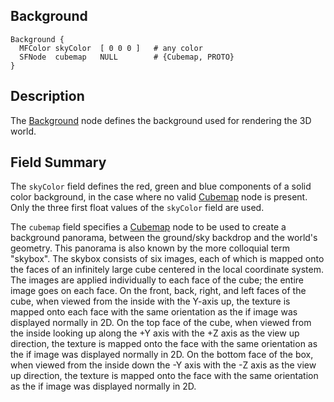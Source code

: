 ## Background

```
Background {
  MFColor skyColor  [ 0 0 0 ]   # any color
  SFNode  cubemap   NULL        # {Cubemap, PROTO}
}
```

## Description

The [Background](#background) node defines the background used for rendering the 3D world.

## Field Summary

The `skyColor` field defines the red, green and blue components of a solid color background, in the case where no valid [Cubemap](cubemap.md) node is present.
Only the three first float values of the `skyColor` field are used.

The `cubemap` field specifies a [Cubemap](cubemap.md) node to be used to create a background panorama, between the ground/sky backdrop and the world's geometry.
This panorama is also known by the more colloquial term "skybox".
The skybox consists of six images, each of which is mapped onto the faces of an infinitely large cube centered in the local coordinate system.
The images are applied individually to each face of the cube; the entire image goes on each face.
On the front, back, right, and left faces of the cube, when viewed from the inside with the Y-axis up, the texture is mapped onto each face with the same orientation as the if image was displayed normally in 2D.
On the top face of the cube, when viewed from the inside looking up along the +Y axis with the +Z axis as the view up direction, the texture is mapped onto the face with the same orientation as the if image was displayed normally in 2D.
On the bottom face of the box, when viewed from the inside down the -Y axis with the -Z axis as the view up direction, the texture is mapped onto the face with the same orientation as the if image was displayed normally in 2D.
